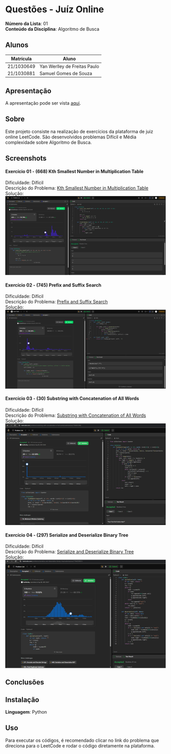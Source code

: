 # Questões - Juíz Online

**Número da Lista**: 01<br>
**Conteúdo da Disciplina**: Algoritmo de Busca<br>

## Alunos

| Matrícula  | Aluno                               |
| ---------- | ----------------------------------- |
| 21/1030649 | Yan Werlley de Freitas Paulo |
| 21/1030881 | Samuel Gomes de Souza         |

## Apresentação

A apresentação pode ser vista [aqui](https://youtu.be/b4V3fxNqRVo).

## Sobre

Este projeto consiste na realização de exercícios da plataforma de juiz online LeetCode. São desenvolvidos problemas Difícil e Média
complexidade sobre Algoritmo de Busca.

## Screenshots

#### Exercício 01 - (668) Kth Smallest Number in Multiplication Table

Dificuldade: Difícil <br>
Descrição do Problema: [Kth Smallest Number in Multiplication Table](https://leetcode.com/problems/kth-smallest-number-in-multiplication-table/description/)<br>
Solução: ![668](./prints/668.png)

#### Exercício 02 - (745) Prefix and Suffix Search

Dificuldade: Difícil <br>
Descrição do Problema: [Prefix and Suffix Search](https://leetcode.com/problems/prefix-and-suffix-search/description/?envType=problem-list-v2&envId=hash-table) <br>
Solução: ![745](./prints/745.png)

#### Exercício 03 - (30) Substring with Concatenation of All Words

Dificuldade: Difícil <br>
Descrição do Problema: [Substring with Concatenation of All Words](https://leetcode.com/problems/substring-with-concatenation-of-all-words/description/) <br>
Solução: ![30](./prints/30.png)

#### Exercício 04 - (297) Serialize and Deserialize Binary Tree

Dificuldade: Difícil <br>
Descrição do Problema: [Serialize and Deserialize Binary Tree](https://leetcode.com/problems/serialize-and-deserialize-binary-tree/description/) <br>
Solução: ![297](./prints/297.png)

## Conclusões

## Instalação

**Linguagem**: Python <br>

## Uso

Para executar os códigos, é recomendado clicar no link do problema que direciona para o LeetCode e rodar o código diretamente na plataforma.
<!--## Outros

Quaisquer outras informações sobre seu projeto podem ser descritas abaixo.

-->
